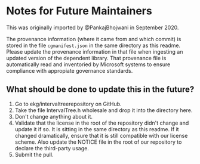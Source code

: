 # Notes for Future Maintainers

This was originally imported by @PankajBhojwani in September 2020.

The provenance information (where it came from and which commit) is stored in the file `cgmanifest.json` in the same directory as this readme.
Please update the provenance information in that file when ingesting an updated version of the dependent library.
That provenance file is automatically read and inventoried by Microsoft systems to ensure compliance with appropiate governance standards.

## What should be done to update this in the future?

1. Go to ekg/intervaltreerepository on GitHub.
2. Take the file IntervalTree.h wholesale and drop it into the directory here.
3. Don't change anything about it.
4. Validate that the license in the root of the repository didn't change and update it if so. It is sitting in the same directory as this readme.
   If it changed dramatically, ensure that it is still compatible with our license scheme. Also update the NOTICE file in the root of our repository to declare the third-party usage.
5. Submit the pull.

